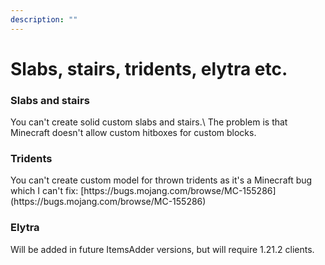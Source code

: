 ```yaml
---
description: ""
---
```


# Slabs, stairs, tridents, elytra etc.

### Slabs and stairs


<Warning>
You can't create solid custom slabs and stairs.\
The problem is that Minecraft doesn't allow custom hitboxes for custom blocks.
</Warning>


### Tridents


<Warning>
You can't create custom model for thrown tridents as it's a Minecraft bug which I can't fix: [https://bugs.mojang.com/browse/MC-155286](https://bugs.mojang.com/browse/MC-155286)
</Warning>


### Elytra


<Note>
Will be added in future ItemsAdder versions, but will require 1.21.2 clients.
</Note>

